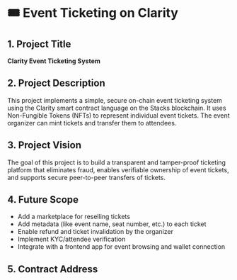 # 🎟️ Event Ticketing on Clarity

## 1. Project Title
**Clarity Event Ticketing System**

## 2. Project Description
This project implements a simple, secure on-chain event ticketing system using the Clarity smart contract language on the Stacks blockchain. It uses Non-Fungible Tokens (NFTs) to represent individual event tickets. The event organizer can mint tickets and transfer them to attendees.

## 3. Project Vision
The goal of this project is to build a transparent and tamper-proof ticketing platform that eliminates fraud, enables verifiable ownership of event tickets, and supports secure peer-to-peer transfers of tickets.

## 4. Future Scope
- Add a marketplace for reselling tickets
- Add metadata (like event name, seat number, etc.) to each ticket
- Enable refund and ticket invalidation by the organizer
- Implement KYC/attendee verification
- Integrate with a frontend app for event browsing and wallet connection

## 5. Contract Address
